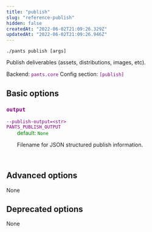 ```yaml
---
title: "publish"
slug: "reference-publish"
hidden: false
createdAt: "2022-06-02T21:09:26.329Z"
updatedAt: "2022-06-02T21:09:26.946Z"
---
```

```
./pants publish [args]
```
Publish deliverables (assets, distributions, images, etc).

Backend: <span style="color: purple"><code>pants.core</code></span>
Config section: <span style="color: purple"><code>[publish]</code></span>

## Basic options

<div style="color: purple">
  <h3><code>output</code></h3>
  <code>--publish-output=&lt;str&gt;</code><br>
  <code>PANTS_PUBLISH_OUTPUT</code><br>
</div>
<div style="padding-left: 2em;">
<span style="color: green">default: <code>None</code></span>

<br>

Filename for JSON structured publish information.
</div>
<br>


## Advanced options

None

## Deprecated options

None